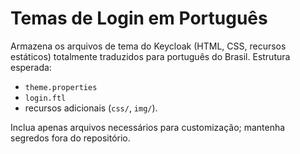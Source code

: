 # Temas de Login em Português

Armazena os arquivos de tema do Keycloak (HTML, CSS, recursos estáticos) totalmente traduzidos para português do Brasil. Estrutura esperada:

- `theme.properties`
- `login.ftl`
- recursos adicionais (`css/`, `img/`).

Inclua apenas arquivos necessários para customização; mantenha segredos fora do repositório.
